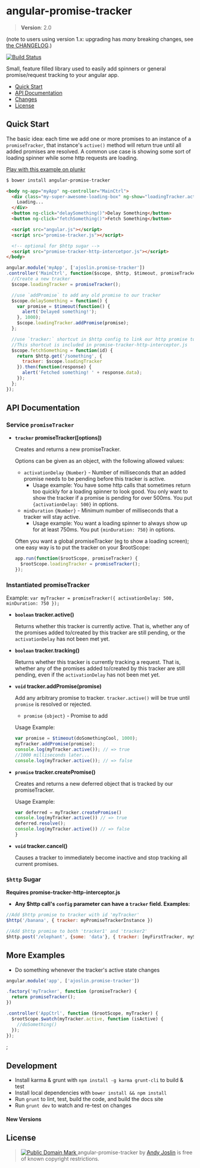 angular-promise-tracker
=======================

> **Version**: 2.0

(note to users using version 1.x: upgrading has *many* breaking changes, see [the CHANGELOG](https://github.com/ajoslin/angular-promise-tracker/tree/master/CHANGELOG.md).)

[![Build Status](https://travis-ci.org/ajoslin/angular-promise-tracker.png)](https://travis-ci.org/ajoslin/angular-promise-tracker)

Small, feature filled library used to easily add spinners or general promise/request tracking to your angular app.

* [Quick Start](#quick-start)
* [API Documentation](#api-documentation)
* [Changes](https://github.com/ajoslin/angular-promise-tracker/tree/master/CHANGELOG.md)
* [License](#license)

## Quick Start

The basic idea: each time we add one or more promises to an instance of a `promiseTracker`, that instance's `active()` method will return true until all added promises are resolved. A common use case is showing some sort of loading spinner while some http requests are loading.

[Play with this example on plunkr](http://plnkr.co/edit/PrO2ou9b1uANbeGoX6eB?p=preview)

```sh
$ bower install angular-promise-tracker
```
```html
<body ng-app="myApp" ng-controller="MainCtrl">
  <div class="my-super-awesome-loading-box" ng-show="loadingTracker.active()">
    Loading...
  </div>
  <button ng-click="delaySomething()">Delay Something</button>
  <button ng-click="fetchSomething()">Fetch Something</button>

  <script src="angular.js"></script>
  <script src="promise-tracker.js"></script>

  <!-- optional for $http sugar -->
  <script src="promise-tracker-http-intercetpor.js"></script>
</body>
```
```js
angular.module('myApp', ['ajoslin.promise-tracker'])
.controller('MainCtrl', function($scope, $http, $timeout, promiseTracker) {
  //Create a new tracker
  $scope.loadingTracker = promiseTracker();

  //use `addPromise` to add any old promise to our tracker
  $scope.delaySomething = function() {
    var promise = $timeout(function() {
      alert('Delayed something!');
    }, 1000);
    $scope.loadingTracker.addPromise(promise);
  };

  //use `tracker:` shortcut in $http config to link our http promise to a tracker
  //This shortcut is included in promise-tracker-http-interceptor.js
  $scope.fetchSomething = function(id) {
    return $http.get('/something', {
      tracker: $scope.loadingTracker
    }).then(function(response) {
      alert('Fetched something! ' + response.data);
    });
  };
});
```

## API Documentation

### Service `promiseTracker`

* **`tracker` promiseTracker([options])**

  Creates and returns a new promiseTracker.

  Options can be given as an object, with the following allowed values:

  - `activationDelay` `{Number}` - Number of milliseconds that an added promise needs to be pending before this tracker is active.
      * Usage example: You have some http calls that sometimes return too quickly for a loading spinner to look good. You only want to show the tracker if a promise is pending for over 500ms. You put `{activationDelay: 500}` in options.
  - `minDuration` `{Number}` - Minimum number of milliseconds that a tracker will stay active.
      * Usage example: You want a loading spinner to always show up for at least 750ms. You put `{minDuration: 750}` in options.

  Often you want a global promiseTracker (eg to show a loading screen); one easy way is to put the tracker on your $rootScope:

  ```js
  app.run(function($rootScope, promiseTracker) {
    $rootScope.loadingTracker = promiseTracker();
  });
  ```

### Instantiated promiseTracker

Example: `var myTracker = promiseTracker({ activationDelay: 500, minDuration: 750 });`

* **`boolean` tracker.active()**

  Returns whether this tracker is currently active. That is, whether any of the promises added to/created by this tracker are still pending, or the `activationDelay` has not been met yet.

* **`boolean` tracker.tracking()**

  Returns whether this tracker is currently tracking a request. That is, whether any of the promises added to/created by this tracker are still pending, even if the `activationDelay` has not been met yet.

* **`void` tracker.addPromise(promise)**

  Add any arbitrary promise to tracker. `tracker.active()` will be true until `promise` is resolved or rejected.

  - `promise` `{object}` - Promise to add

  Usage Example:

  ```js
  var promise = $timeout(doSomethingCool, 1000);
  myTracker.addPromise(promise);
  console.log(myTracker.active()); // => true
  //1000 milliseconds later...
  console.log(myTracker.active()); // => false
  ```

* **`promise` tracker.createPromise()**

  Creates and returns a new deferred object that is tracked by our promiseTracker.

  Usage Example:

  ```js
  var deferred = myTracker.createPromise()
  console.log(myTracker.active()) // => true
  deferred.resolve();
  console.log(myTracker.active()) // => false
  }
  ```

* **`void` tracker.cancel()**

  Causes a tracker to immediately become inactive and stop tracking all current promises.

### **`$http` Sugar**

  **Requires promise-tracker-http-interceptor.js**

  * **Any $http call's `config` parameter can have a `tracker` field. Examples:**

  ```js
  //Add $http promise to tracker with id 'myTracker'
  $http('/banana', { tracker: myPromiseTrackerInstance })
  ```
  ```js
  //Add $http promise to both 'tracker1' and 'tracker2'
  $http.post('/elephant', {some: 'data'}, { tracker: [myFirstTracker, mySecondTracker] })
  ```
  
## More Examples

* Do something whenever the tracker's active state changes

```js
angular.module('app', ['ajoslin.promise-tracker'])

.factory('myTracker', function (promiseTracker) {
  return promiseTracker();
})

.controller('AppCtrl', function ($rootScope, myTracker) {
  $rootScope.$watch(myTracker.active, function (isActive) {
    //doSomething()
  });
});
```
;

## Development

* Install karma & grunt with `npm install -g karma grunt-cli` to build & test
* Install local dependencies with `bower install && npm install`
* Run `grunt` to lint, test, build the code, and build the docs site
* Run `grunt dev` to watch and re-test on changes

#### New Versions

## <a id="license"></a>License

> <a rel="license" href="http://creativecommons.org/publicdomain/mark/1.0/"> <img src="http://i.creativecommons.org/p/mark/1.0/80x15.png" style="border-style: none;" alt="Public Domain Mark" /> </a> <span property="dct:title">angular-promise-tracker</span> by <a href="http://ajoslin.com" rel="dct:creator"><span property="dct:title">Andy Joslin</span></a> is free of known copyright restrictions.
